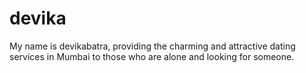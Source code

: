 # devika
My name is devikabatra, providing the charming and attractive dating services in Mumbai to those who are alone and looking for someone.
